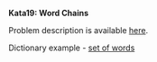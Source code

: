 **Kata19: Word Chains**

Problem description is available [here](http://codekata.com/kata/kata19-word-chains/).

Dictionary example - [set of words](http://codekata.com/data/wordlist.txt)

